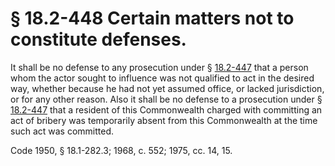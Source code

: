 # § 18.2-448 Certain matters not to constitute defenses.

<p>It shall be no defense to any prosecution under § <a href='http://law.lis.virginia.gov/vacode/18.2-447/'>18.2-447</a> that a person whom the actor sought to influence was not qualified to act in the desired way, whether because he had not yet assumed office, or lacked jurisdiction, or for any other reason. Also it shall be no defense to a prosecution under § <a href='http://law.lis.virginia.gov/vacode/18.2-447/'>18.2-447</a> that a resident of this Commonwealth charged with committing an act of bribery was temporarily absent from this Commonwealth at the time such act was committed.</p><p>Code 1950, § 18.1-282.3; 1968, c. 552; 1975, cc. 14, 15.</p>
